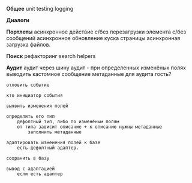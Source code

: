**Общее** 
    unit testing
    logging

**Диалоги**

**Портлеты**
    асинхронное действие
        с/без перезагрузки элемента
        с/без сообщений
    асинхронное обновление куска страницы
    асинхронная загрузка файлов.

**Поиск**
    рефакторинг search helpers

**Аудит**
    аудит через шину
    аудит - при определенных изменёных полях выводить кастомное сообщение
    метаданные для аудита
    гость?
    
    отловить событие
    
    кто инициатор события
    
    выявить изменения полей
    
    определить его тип
        дефолтный тип, либо по изменёным полям
        от типа зависит описание + к описанию нужны метаданные
            заполнить метаданные
            
    адаптировать изменения полей к базе
        есть дефолтный адаптер.
        
    сохранить в базу

    вывод с адаптацией
        если есть адаптер
	
